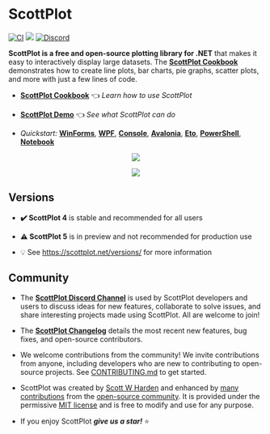 # ScottPlot  

[![CI](https://github.com/ScottPlot/ScottPlot/actions/workflows/ci.yaml/badge.svg)](https://github.com/ScottPlot/ScottPlot/actions/workflows/ci.yaml)
[![](https://img.shields.io/nuget/dt/scottplot?color=004880&label=Downloads&logo=NuGet)](https://www.nuget.org/packages/ScottPlot/)
[![Discord](https://badgen.net/discord/members/Dru6fnY2UX?icon=discord&color=5562ea&label=Discord)](https://scottplot.net/discord/)

**ScottPlot is a free and open-source plotting library for .NET** that makes it easy to interactively display large datasets. The [**ScottPlot Cookbook**](https://scottplot.net/cookbook/4.1/) demonstrates how to create line plots, bar charts, pie graphs, scatter plots, and more with just a few lines of code.

* **[ScottPlot Cookbook](https://scottplot.net/cookbook)** 👈 _Learn how to use ScottPlot_

* **[ScottPlot Demo](https://scottplot.net/demo/)** 👈 _See what ScottPlot can do_

* _Quickstart:_
[**WinForms**](https://scottplot.net/quickstart/winforms/), 
[**WPF**](https://scottplot.net/quickstart/wpf/), 
[**Console**](https://scottplot.net/quickstart/console/), 
[**Avalonia**](https://scottplot.net/quickstart/avalonia/),
[**Eto**](https://scottplot.net/quickstart/eto/), 
[**PowerShell**](https://scottplot.net/quickstart/powershell/), 
[**Notebook**](https://scottplot.net/quickstart/notebook/)

<div align='center'>

<a href='https://scottplot.net'><img src='dev/graphics/ScottPlot.gif'></a>

<a href='https://scottplot.net/cookbook/4.1/'><img src='dev/graphics/cookbook.jpg'></a>

</div>

## Versions

* **✔️ ScottPlot 4** is stable and recommended for all users

* **⚠️ ScottPlot 5** is in preview and not recommended for production use

* 💡 See https://scottplot.net/versions/ for more information

## Community

* The [**ScottPlot Discord Channel**](https://scottplot.net/discord) is used by ScottPlot developers and users to discuss ideas for new features, collaborate to solve issues, and share interesting projects made using ScottPlot. All are welcome to join!

* The [**ScottPlot Changelog**](https://scottplot.net/changelog/) details the most recent new features, bug fixes, and open-source contributors.

* We welcome contributions from the community! We invite contributions from anyone, including developers who are new to contributing to open-source projects. See [CONTRIBUTING.md](CONTRIBUTING.md) to get started.

* ScottPlot was created by [Scott W Harden](https://swharden.com/about/) and enhanced by [many contributions](https://scottplot.net/changelog/) from the [open-source community](https://scottplot.net/contributors/). It is provided under the permissive [MIT license](LICENSE) and is free to modify and use for any purpose.

* If you enjoy ScottPlot ***give us a star!*** ⭐
